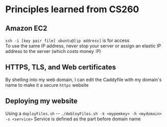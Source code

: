 # Principles learned from CS260
## Amazon EC2
`ssh -i [key pair file] ubuntu@[ip address]` is for access\
To use the same IP address, never stop your server or assign an elastic IP address to the server (which costs money :P)

## HTTPS, TLS, and Web certificates
By shelling into my web domain, I can edit the Caddyfile with my domain's name to make it a secure `https` website

## Deploying my website
Using a `deployFiles.sh` -- `./debloyFiles.sh -k <mypemkey> -h <mydomain> -s <service>` Service is defined as the part before domain name